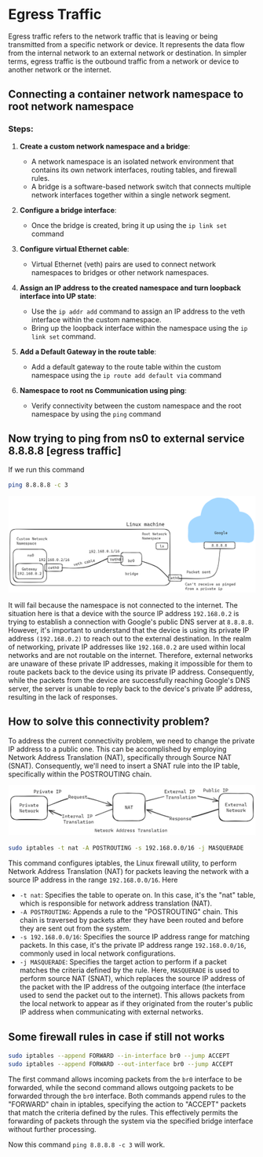 # Egress Traffic

Egress traffic refers to the network traffic that is leaving or being transmitted from a specific network or device. It represents the data flow from the internal network to an external network or destination. In simpler terms, egress traffic is the outbound traffic from a network or device to another network or the internet.

## Connecting a container network namespace to root network namespace

### Steps:

1. **Create a custom network namespace and a bridge**:
   - A network namespace is an isolated network environment that contains its own network interfaces, routing tables, and firewall rules.
   - A bridge is a software-based network switch that connects multiple network interfaces together within a single network segment.

2. **Configure a bridge interface**:
   - Once the bridge is created, bring it up using the `ip link set` command

3. **Configure virtual Ethernet cable**:
   - Virtual Ethernet (veth) pairs are used to connect network namespaces to bridges or other network namespaces.

4. **Assign an IP address to the created namespace and turn loopback interface into UP state**:
   - Use the `ip addr add` command to assign an IP address to the veth interface within the custom namespace.
   - Bring up the loopback interface within the namespace using the `ip link set` command.

5. **Add a Default Gateway in the route table**:
   - Add a default gateway to the route table within the custom namespace using the `ip route add default via` command

6. **Namespace to root ns Communication using ping**:
   - Verify connectivity between the custom namespace and the root namespace by using the `ping` command

## Now trying to ping from ns0 to external service 8.8.8.8 [egress traffic]

If we run this command

```bash
ping 8.8.8.8 -c 3
```
![alt text](./images/google.png)

It will fail because the namespace is not connected to the internet. The situation here is that a device with the source IP address `192.168.0.2` is trying to establish a connection with Google's public DNS server at `8.8.8.8`. However, it's important to understand that the device is using its private IP address `(192.168.0.2)` to reach out to the external destination. In the realm of networking, private IP addresses like `192.168.0.2` are used within local networks and are not routable on the internet. Therefore, external networks are unaware of these private IP addresses, making it impossible for them to route packets back to the device using its private IP address. Consequently, while the packets from the device are successfully reaching Google's DNS server, the server is unable to reply back to the device's private IP address, resulting in the lack of responses.

## How to solve this connectivity problem?

To address the current connectivity problem, we need to change the private IP address to a public one. This can be accomplished by employing Network Address Translation (NAT), specifically through Source NAT (SNAT). Consequently, we'll need to insert a SNAT rule into the IP table, specifically within the POSTROUTING chain.

![alt text](./images/nat1.png)

```bash
sudo iptables -t nat -A POSTROUTING -s 192.168.0.0/16 -j MASQUERADE
```

This command configures iptables, the Linux firewall utility, to perform Network Address Translation (NAT) for packets leaving the network with a source IP address in the range `192.168.0.0/16`. Here

- `-t nat`: Specifies the table to operate on. In this case, it's the "nat" table, which is responsible for network address translation (NAT).
- `-A POSTROUTING`: Appends a rule to the "POSTROUTING" chain. This chain is traversed by packets after they have been routed and before they are sent out from the system.
- `-s 192.168.0.0/16`: Specifies the source IP address range for matching packets. In this case, it's the private IP address range `192.168.0.0/16`, commonly used in local network configurations.
- `-j MASQUERADE`: Specifies the target action to perform if a packet matches the criteria defined by the rule. Here, `MASQUERADE` is used to perform source NAT (SNAT), which replaces the source IP address of the packet with the IP address of the outgoing interface (the interface used to send the packet out to the internet). This allows packets from the local network to appear as if they originated from the router's public IP address when communicating with external networks.

## Some firewall rules in case if still not works

```bash
sudo iptables --append FORWARD --in-interface br0 --jump ACCEPT
sudo iptables --append FORWARD --out-interface br0 --jump ACCEPT
```
The first command allows incoming packets from the `br0` interface to be forwarded, while the second command allows outgoing packets to be forwarded through the `br0` interface. Both commands append rules to the "FORWARD" chain in iptables, specifying the action to "ACCEPT" packets that match the criteria defined by the rules. This effectively permits the forwarding of packets through the system via the specified bridge interface without further processing.

Now this command `ping 8.8.8.8 -c 3` will work.